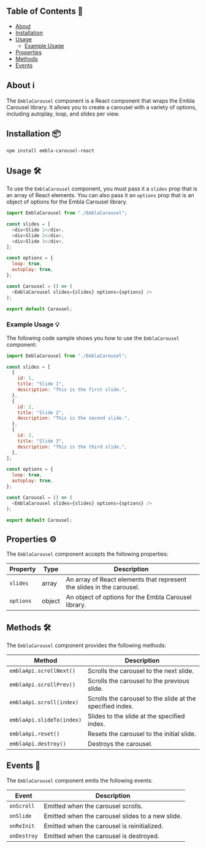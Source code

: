 ## Table of Contents 🔗

- [About](#about)
- [Installation](#installation)
- [Usage](#usage)
  - [Example Usage](#example-usage)
- [Properties](#properties)
- [Methods](#methods)
- [Events](#events)

## About ℹ️

The `EmblaCarousel` component is a React component that wraps the Embla Carousel library. It allows you to create a carousel with a variety of options, including autoplay, loop, and slides per view.

## Installation 📦

```bash
npm install embla-carousel-react
```

## Usage 🛠️

To use the `EmblaCarousel` component, you must pass it a `slides` prop that is an array of React elements. You can also pass it an `options` prop that is an object of options for the Embla Carousel library.

```javascript
import EmblaCarousel from "./EmblaCarousel";

const slides = [
  <div>Slide 1</div>,
  <div>Slide 2</div>,
  <div>Slide 3</div>,
];

const options = {
  loop: true,
  autoplay: true,
};

const Carousel = () => (
  <EmblaCarousel slides={slides} options={options} />
);

export default Carousel;
```

### Example Usage 💡

The following code sample shows you how to use the `EmblaCarousel` component:

```javascript
import EmblaCarousel from "./EmblaCarousel";

const slides = [
  {
    id: 1,
    title: "Slide 1",
    description: "This is the first slide.",
  },
  {
    id: 2,
    title: "Slide 2",
    description: "This is the second slide.",
  },
  {
    id: 3,
    title: "Slide 3",
    description: "This is the third slide.",
  },
];

const options = {
  loop: true,
  autoplay: true,
};

const Carousel = () => (
  <EmblaCarousel slides={slides} options={options} />
);

export default Carousel;
```

## Properties ⚙️

The `EmblaCarousel` component accepts the following properties:

| Property | Type | Description |
|---|---|---|
| `slides` | array | An array of React elements that represent the slides in the carousel. |
| `options` | object | An object of options for the Embla Carousel library. |

## Methods 🛠️

The `EmblaCarousel` component provides the following methods:

| Method | Description |
|---|---|
| `emblaApi.scrollNext()` | Scrolls the carousel to the next slide. |
| `emblaApi.scrollPrev()` | Scrolls the carousel to the previous slide. |
| `emblaApi.scroll(index)` | Scrolls the carousel to the slide at the specified index. |
| `emblaApi.slideTo(index)` | Slides to the slide at the specified index. |
| `emblaApi.reset()` | Resets the carousel to the initial slide. |
| `emblaApi.destroy()` | Destroys the carousel. |

## Events 📢

The `EmblaCarousel` component emits the following events:

| Event | Description |
|---|---|
| `onScroll` | Emitted when the carousel scrolls. |
| `onSlide` | Emitted when the carousel slides to a new slide. |
| `onReInit` | Emitted when the carousel is reinitialized. |
| `onDestroy` | Emitted when the carousel is destroyed. |